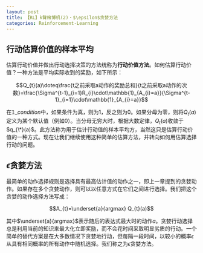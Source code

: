 ```yaml
---
layout: post
title: 【RL】k臂赌博机(2)・$\epsilon$贪婪方法
categories: Reinforcement-Learning
---
```

## 行动估算价值的样本平均

估算行动价值并做出行动选择决策的方法统称为**行动价值方法**。如何估算行动价值？一种方法是平均实际收到的奖励，如下所示：

$$Q_{t}(a)\doteq\frac{t之前采取a动作的奖励总和}{t之前采取a动作的次数}=\frac{\Sigma^{t-1}_{i=1}R_{i}\cdot\mathbb{1}_{A_{i}=a}}{\Sigma^{t-1}_{i=1}\cdot\mathbb{1}_{A_{i}=a}}$$

在$\mathbb{1}\_{condition}$中，如果条件为真，则为1，反之则为0。如果分母为零，则将$Q_{t}(a)$定义为某个默认值（例如0）。当分母无穷大时，根据大数定律，$Q_{t}(a)$收敛于$q_{\*}(a)$。此方法称为用于估计行动值的样本平均方，当然这只是估算行动价值的一种方式。现在让我们继续使用这种简单的估算方法，并转向如何用估算选择行动的问题。  

## $\epsilon$贪婪方法
最简单的动作选择规则是选择具有最高估计值的动作之一，即上一章提到的贪婪动作。如果存在多个贪婪动作，则可以以任意方式在它们之间进行选择。我们把这个贪婪的动作选择方法写成：

$$A_{t}=\underset{a}{argmax} Q_{t}(a)$$

其中$\underset{a}{argmax}$表示随后的表达式最大时的动作$a$。贪婪行动选择总是利用当前的知识来最大化立即奖励，而不会花时间采取明显劣质的行动。一个简单的替代方案是在大多数情况下贪婪地行动，但每隔一段时间，以较小的概率$\epsilon$从具有相同概率的所有动作中随机选择。我们称之为$\epsilon$贪婪方法。

